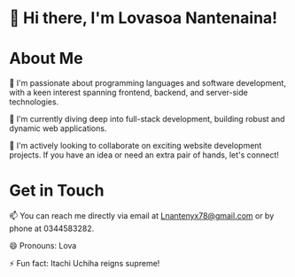 # 👋 Hi there, I'm  __Lovasoa Nantenaina__!

# About Me
👀 I'm passionate about programming languages and software development, with a keen interest spanning frontend, backend, and server-side technologies.

🌱 I'm currently diving deep into full-stack development, building robust and dynamic web applications.

💞️ I'm actively looking to collaborate on exciting website development projects. If you have an idea or need an extra pair of hands, let's connect!

# Get in Touch
📫 You can reach me directly via email at Lnantenyx78@gmail.com or by phone at 0344583282.

😄 Pronouns: Lova

⚡ Fun fact: Itachi Uchiha reigns supreme!

<!---
Lovaxcoding/Lovaxcoding is a ✨ special ✨ repository because its `README.md` (this file) appears on your GitHub profile.
You can click the Preview link to take a look at your changes.
--->

